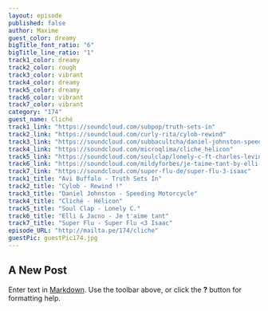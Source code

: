 ```yaml
---
layout: episode
published: false
author: Maxime
guest_color: dreamy
bigTitle_font_ratio: "6"
bigTitle_line_ratio: "1"
track1_color: dreamy
track2_color: rough
track3_color: vibrant
track4_color: dreamy
track5_color: dreamy
track6_color: vibrant
track7_color: vibrant
category: "174"
guest_name: Cliché
track1_link: "https://soundcloud.com/subpop/truth-sets-in"
track2_link: "https://soundcloud.com/curly-rita/cylob-rewind"
track3_link: "https://soundcloud.com/subbacultcha/daniel-johnston-speeding-motorcycle"
track4_link: "https://soundcloud.com/microqlima/cliche_helicon"
track5_link: "https://soundcloud.com/soulclap/lonely-c-ft-charles-levine"
track6_link: "https://soundcloud.com/mildyforbes/je-taime-tant-by-elli-jacno"
track7_link: "https://soundcloud.com/super-flu-de/super-flu-3-isaac"
track1_title: "Avi Buffalo - Truth Sets In"
track2_title: "Cylob - Rewind !"
track3_title: "Daniel Johnston - Speeding Motorcycle"
track4_title: "Cliché - Hélicon"
track5_title: "Soul Clap - Lonely C."
track6_title: "Elli & Jacno - Je t'aime tant"
track7_title: "Super Flu - Super Flu <3 Isaac"
episode_URL: "http://mailta.pe/174/cliche"
guestPic: guestPic174.jpg
---
```


## A New Post

Enter text in [Markdown](http://daringfireball.net/projects/markdown/). Use the toolbar above, or click the **?** button for formatting help.
